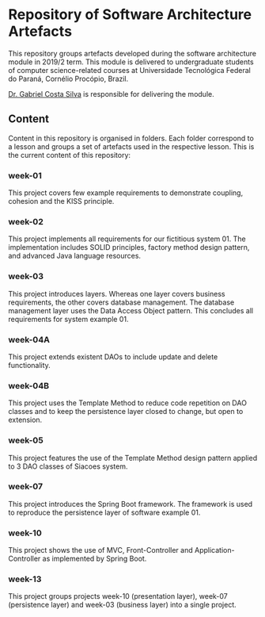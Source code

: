 # Repository of Software Architecture Artefacts

This repository groups artefacts developed during the software architecture module in 2019/2 term. This module is delivered to undergraduate students of computer science-related courses at Universidade Tecnológica Federal do Paraná, Cornélio Procópio, Brazil.  

[Dr. Gabriel Costa Silva](http://gabrielcosta.utfpr.site) is responsible for delivering the module.

## Content

Content in this repository is organised in folders. Each folder correspond to a lesson and groups a set of artefacts used in the respective lesson. This is the current content of this repository:

### week-01
This project covers few example requirements to demonstrate coupling, cohesion and the KISS principle.

### week-02
This project implements all requirements for our fictitious system 01. The implementation includes SOLID principles, factory method design pattern, and advanced Java language resources.

### week-03
This project introduces layers. Whereas one layer covers business requirements, the other covers database management. The database management layer uses the Data Access Object pattern. This concludes all requirements for system example 01.

### week-04A
This project extends existent DAOs to include update and delete functionality.

### week-04B
This project uses the Template Method to reduce code repetition on DAO classes and to keep the persistence layer closed to change, but open to extension.

### week-05
This project features the use of the Template Method design pattern applied to 3 DAO classes of Siacoes system.

### week-07
This project introduces the Spring Boot framework. The framework is used to reproduce the persistence layer of software example 01.

### week-10
This project shows the use of MVC, Front-Controller and Application-Controller as implemented by Spring Boot. 

### week-13
This project groups projects week-10 (presentation layer), week-07 (persistence layer) and week-03 (business layer) into a single project.